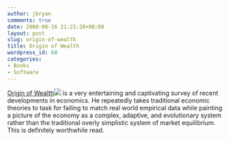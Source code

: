 ```yaml
---
author: jbryan
comments: true
date: 2008-08-16 21:21:28+00:00
layout: post
slug: origin-of-wealth
title: Origin of Wealth
wordpress_id: 68
categories:
- Books
- Software
---
```


[Origin of Wealth](http://www.amazon.com/gp/redirect.html?ie=UTF8&location=http%3A%2F%2Fwww.amazon.com%2FOrigin-Wealth-Evolution-Complexity-Economics%2Fdp%2F157851777X&tag=josbry-20&linkCode=ur2&camp=1789&creative=9325)![](http://www.assoc-amazon.com/e/ir?t=josbry-20&l=ur2&o=1) is a very entertaining and captivating survey of recent developments in economics.  He repeatedly takes traditional economic theories to task for failing to match real world empirical data while painting a picture of the economy as a complex, adaptive, and evolutionary system rather than the traditional overly simplistic system of market equilibrium.  This is definitely worthwhile read.
